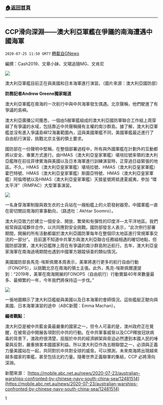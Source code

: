 ###  [:house:返回首頁](https://github.com/ourhimalayas/txt)
---

## CCP滑向深淵——澳大利亞軍艦在爭議的南海遭遇中國海軍
`2020-07-25 11:50 GM77` [轉載自GNews](https://gnews.org/zh-hant/276048/)

編撰：Cash2019、文章小妹、文珺追隨MG、文肯尼

![](https://s3.amazonaws.com/gnews-media-offload/wp-content/uploads/2020/07/25114033/9-1.jpg)

澳大利亞軍艦目前正在與美國和日本海軍進行演習。（圖片來源：澳大利亞國防部）

**防務記者****Andrew Greene****獨家報道**

澳大利亞軍艦在南海的一次航行中與中共海軍發生偶遇。北京聲稱，他們駛進了有爭議的島嶼。

澳大利亞廣播公司獲悉，一個由5艘軍艦組成的澳大利亞國防軍聯合工作組上周穿越了有爭議的水域，包括靠近中共聲稱擁有主權的南沙群島。據了解，澳大利亞軍艦並沒有進入爭議島嶼12海裏範圍內，這與美國軍艦不同，美國軍艦最近進行了自由航行演習，挑戰北京主張的領土要求。

國防部在一份聲明中堅稱，在整個部署過程中，所有與外國軍艦在計劃外的互動都將以安全、專業方式進行。由HMAS（澳大利亞皇家軍艦）堪培拉號率領的澳大利亞艦隊在前往菲律賓海與美國以及日本海軍進行訓練演習時，正穿過日益緊張的地區。不久，HMAS（澳大利亞皇家軍艦）堪培拉號、HMAS（澳大利亞皇家軍艦）霍巴特號、HMAS（澳大利亞皇家軍艦）斯圖亞特號、HMAS（澳大利亞皇家軍艦）阿倫塔號以及HMAS（澳大利亞皇家軍艦）天狼星號將抵達夏威夷，參加 “環太平洋”（RIMPAC）大型軍事演習。![]()

![](https://s3.amazonaws.com/gnews-media-offload/wp-content/uploads/2020/07/25114100/10-2.jpg)

一名身穿海軍制服與救生衣的士兵站在一艘船艦上的火箭發射器旁。中國軍艦一直在密切關註南海的軍事動向，（路透社：Akhtar Soomro）。

澳大利亞致力於建立一個安全、開放、繁榮和有彈性的印度洋—太平洋地區。我們經常與區域夥伴合作，以共同應對安全挑戰。國防部發言人表示，“此次例行部署期間，開展的所有活動都屬於澳大利亞國防軍每年在整個印太地區進行常規軍事交流的一部分”。 目前還不知道中共軍方與澳大利亞聯合任務組相遇的確切地點，但國防部證實，澳大利亞艦隊上周在有爭議的南沙群島附近航行。去年，澳大利亞皇家海軍在南海過境期間也遇到中國軍方跟蹤偵查的類似情況。

美國國防部長馬克-埃斯佩爾本周表示，美軍將進行更多的航行自由行動（FONOPS），以挑戰北京在南海的領土主張。此外，馬克-埃斯佩爾還提到：“2019年，美軍在南海開展的FONOPS（自由航行）行動實屬40年來數量最多、最頻繁的一年，今年我們將保持這一步伐。”

![](https://s3.amazonaws.com/gnews-media-offload/wp-content/uploads/2020/07/25114110/11-2.png)

一張地圖顯示了澳大利亞艦艇與美國以及日本海軍的會師情況。這些艦艇正駛向與美國、日本海軍演習的途中（ABC新聞：Emma Machan）。

**編者觀點：**

澳大利亞是被中共藍金黃最嚴重的國家之一，但令人可喜的是，澳州政府正在覺醒，在被脅迫中開展各項對抗中共的行動。在中共軍事威脅以及CCP釋放冠狀病毒的背景下，澳政府很清楚，屈服於中共的經濟綁架與脅迫必然遭到本國人民的唾棄與反對，嚴重損害本國國家利益。所以澳大利亞作為五眼聯盟之一，必須與正義力量美國站在一起，共同對抗中共對全球的威脅。可以預測，未來南海將出現越來越多國家的軍艦，甚至包括北約力量。隨著世界正義聯軍的集結，CCP 必將滑向深淵。

新聞來源：
[https://mobile.abc.net.au/news/2020-07-23/australian-warships-confronted-by-chinese-navy-south-china-sea/12481514](https://mobile.abc.net.au/news/2020-07-23/australian-warships-confronted-by-chinese-navy-south-china-sea/12481514)

1
